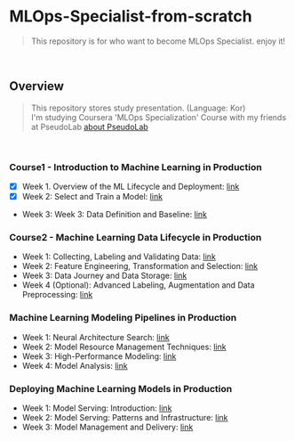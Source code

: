 # MLOps-Specialist-from-scratch
> This repository is for who want to become MLOps Specialist. enjoy it!
<br>

## Overview
> This repository stores study presentation. (Language: Kor)<br>
I'm studying Coursera 'MLOps Specialization' Course with my friends at PseudoLab [about PseudoLab](https://pseudo-lab.com/)
<br>

### Course1 - Introduction to Machine Learning in Production
- [x] Week 1. Overview of the ML Lifecycle and Deployment: [link](https://github.com/Steve-YJ/MLOps-Specialist-from-scratch/blob/main/Be-MLOps-Specialist/MLOps-specialization-ppt/02.%20Course1.%20Week1.%20Overview%20of%20the%20ML%20Lifecycle%20and%20Deployment_fin.pdf)
- [x] Week 2: Select and Train a Model: [link](https://github.com/Steve-YJ/MLOps-Specialist-from-scratch/blob/main/Be-MLOps-Specialist/MLOps-specialization-ppt/03.%20Course1.%20Week2.%20Select%20and%20Train%20a%20Model_fin.21.08.09.mon.pdf)
* Week 3: Week 3: Data Definition and Baseline: [link]()

### Course2 - Machine Learning Data Lifecycle in Production
* Week 1: Collecting, Labeling and Validating Data: [link]()
* Week 2: Feature Engineering, Transformation and Selection: [link]()
* Week 3: Data Journey and Data Storage: [link]()
* Week 4 (Optional): Advanced Labeling, Augmentation and Data Preprocessing: [link]()

### Machine Learning Modeling Pipelines in Production
* Week 1: Neural Architecture Search: [link]()
* Week 2: Model Resource Management Techniques: [link]()
* Week 3: High-Performance Modeling: [link]()
* Week 4: Model Analysis: [link]()

### Deploying Machine Learning Models in Production
* Week 1: Model Serving: Introduction: [link]()
* Week 2: Model Serving: Patterns and Infrastructure: [link]()
* Week 3: Model Management and Delivery: [link]()
